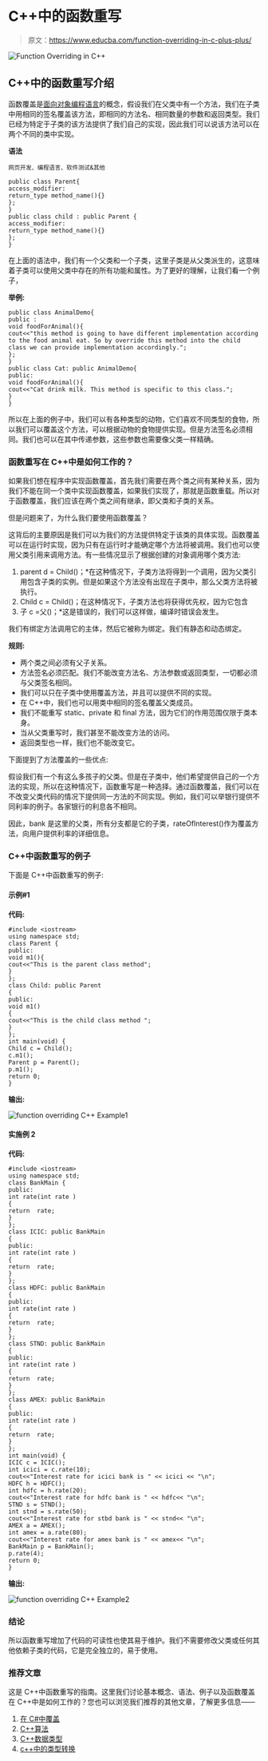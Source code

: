 # C++中的函数重写

> 原文：<https://www.educba.com/function-overriding-in-c-plus-plus/>

![Function Overriding in C++](img/62a261069b5ae4077c31d25414c59014.png)



## C++中的函数重写介绍

函数覆盖是[面向对象编程语言](https://www.educba.com/object-oriented-programming-in-java/)的概念，假设我们在父类中有一个方法，我们在子类中用相同的签名覆盖该方法，即相同的方法名、相同数量的参数和返回类型。我们已经为特定于子类的该方法提供了我们自己的实现，因此我们可以说该方法可以在两个不同的类中实现。

**语法**

<small>网页开发、编程语言、软件测试&其他</small>

```
public class Parent{
access_modifier:
return_type method_name(){}
};
}
public class child : public Parent {
access_modifier:
return_type method_name(){}
};
}
```

在上面的语法中，我们有一个父类和一个子类，这里子类是从父类派生的，这意味着子类可以使用父类中存在的所有功能和属性。为了更好的理解，让我们看一个例子，

**举例:**

```
public class AnimalDemo{
public :
void foodForAnimal(){
cout<<"this method is going to have different implementation according to the food animal eat. So by override this method into the child class we can provide implementation accordingly.";
};
}
public class Cat: public AnimalDemo{
public:
void foodForAnimal(){
cout<<"Cat drink milk. This method is specific to this class.";
}
}
```

所以在上面的例子中，我们可以有各种类型的动物，它们喜欢不同类型的食物，所以我们可以覆盖这个方法，可以根据动物的食物提供实现。但是方法签名必须相同。我们也可以在其中传递参数，这些参数也需要像父类一样精确。

### 函数重写在 C++中是如何工作的？

如果我们想在程序中实现函数覆盖，首先我们需要在两个类之间有某种关系，因为我们不能在同一个类中实现函数覆盖，如果我们实现了，那就是函数重载。所以对于函数覆盖，我们应该在两个类之间有继承，即父类和子类的关系。

但是问题来了，为什么我们要使用函数覆盖？

这背后的主要原因是我们可以为我们的方法提供特定于该类的具体实现。函数覆盖可以在运行时实现，因为只有在运行时才能确定哪个方法将被调用。我们也可以使用父类引用来调用方法。有一些情况显示了根据创建的对象调用哪个类方法:

1.  parent d = Child()；*在这种情况下，子类方法将得到一个调用，因为父类引用包含子类的实例。但是如果这个方法没有出现在子类中，那么父类方法将被执行。
2.  Child c = Child()；在这种情况下，子类方法也将获得优先权，因为它包含
3.  子 c =父()；*这是错误的，我们可以这样做，编译时错误会发生。

我们有绑定方法调用它的主体，然后它被称为绑定。我们有静态和动态绑定。

**规则:**

*   两个类之间必须有父子关系。
*   方法签名必须匹配。我们不能改变方法名、方法参数或返回类型，一切都必须与父类签名相同。
*   我们可以只在子类中使用覆盖方法，并且可以提供不同的实现。
*   在 C++中，我们也可以用类中相同的签名覆盖父类成员。
*   我们不能重写 static、private 和 final 方法，因为它们的作用范围仅限于类本身。
*   当从父类重写时，我们甚至不能改变方法的访问。
*   返回类型也一样，我们也不能改变它。

下面提到了方法覆盖的一些优点:

假设我们有一个有这么多孩子的父类。但是在子类中，他们希望提供自己的一个方法的实现，所以在这种情况下，函数重写是一种选择。通过函数覆盖，我们可以在不改变父类代码的情况下提供同一方法的不同实现。例如，我们可以举银行提供不同利率的例子。各家银行的利息各不相同。

因此，bank 是这里的父类，所有分支都是它的子类，rateOfInterest()作为覆盖方法，向用户提供利率的详细信息。

### C++中函数重写的例子

下面是 C++中函数重写的例子:

#### 示例#1

**代码:**

```
#include <iostream>
using namespace std;
class Parent {
public:
void m1(){
cout<<"This is the parent class method";
}
};
class Child: public Parent
{
public:
void m1()
{
cout<<"This is the child class method ";
}
};
int main(void) {
Child c = Child();
c.m1();
Parent p = Parent();
p.m1();
return 0;
}
```

**输出:**

![function overriding C++ Example1](img/b5f4b2fb4f418bb793ea5d0e9c6d1585.png)



#### 实施例 2

**代码:**

```
#include <iostream>
using namespace std;
class BankMain {
public:
int rate(int rate )
{
return  rate;
}
};
class ICIC: public BankMain
{
public:
int rate(int rate )
{
return  rate;
}
};
class HDFC: public BankMain
{
public:
int rate(int rate )
{
return  rate;
}
};
class STND: public BankMain
{
public:
int rate(int rate )
{
return  rate;
}
};
class AMEX: public BankMain
{
public:
int rate(int rate )
{
return  rate;
}
};
int main(void) {
ICIC c = ICIC();
int icici = c.rate(10);
cout<<"Interest rate for icici bank is " << icici << "\n";
HDFC h = HDFC();
int hdfc = h.rate(20);
cout<<"Interest rate for hdfc bank is " << hdfc<< "\n";
STND s = STND();
int stnd = s.rate(50);
cout<<"Interest rate for stbd bank is " << stnd<< "\n";
AMEX a = AMEX();
int amex = a.rate(80);
cout<<"Interest rate for amex bank is " << amex<< "\n";
BankMain p = BankMain();
p.rate(4);
return 0;
}
```

**输出:**

![function overriding C++ Example2](img/9f2c69e34435589807b9c921ba3d7822.png)



### 结论

所以函数重写增加了代码的可读性也使其易于维护。我们不需要修改父类或任何其他依赖子类的代码，它是完全独立的，易于使用。

### 推荐文章

这是 C++中函数重写的指南。这里我们讨论基本概念、语法、例子以及函数覆盖在 C++中是如何工作的？您也可以浏览我们推荐的其他文章，了解更多信息——

1.  [在 C#中覆盖](https://www.educba.com/overriding-in-c-sharp/)
2.  [C++算法](https://www.educba.com/c-plus-plus-algorithm/)
3.  [C++数据类型](https://www.educba.com/c-plus-plus-data-types/)
4.  [c++中的类型转换](https://www.educba.com/type-casting-in-c-plus-plus/)





